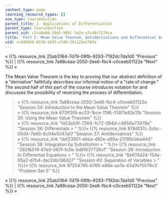```yaml
---
content_type: page
learning_resource_types: []
ocw_type: CourseSection
parent_title: 2. Applications of Differentiation
parent_type: CourseSection
parent_uid: c2ca8a0d-20e5-96b1-1e2e-c5c48c7179ca
title: 'Part C: Mean Value Theorem, Antiderivatives and Differential Equations'
uid: cc849d58-0178-1635-e7d9-29c121e176fe
---
```


« {{% resource_link 25ab3164-7d79-08fb-9293-7192dc7da1d0 "Previous" %}} | {{% resource_link 7a88ceaa-2050-2ee6-fbc4-c0ceeb51122e "Next" %}} »

The Mean Value Theorem is the key to proving that our abstract definition of a "derivative" faithfully describes our informal notion of a "rate of change." The second half of this part of the course introduces notation for and discusses the possibility of reversing the process of differentiation.

> » {{% resource_link 7a88ceaa-2050-2ee6-fbc4-c0ceeb51122e "Session 34: Introduction to the Mean Value Theorem" %}}  
> » {{% resource_link 673ff3f8-ec33-1bce-1196-314f7e83c11b "Session 35: Using the Mean Value Theorem" %}}  
> » {{% resource_link "fa53a54f-7384-1c72-094d-c4856e73978e" "Session 36: Differentials   > " %}}» {{% resource_link 876df37c-3cbc-00d4-7b66-6c04e5047a17 "Session 37: Antiderivatives" %}}  
> » {{% resource_link "def23901-ebba-d92e-a90a-23199cbba444" "Session 38: Integration by Substitution   > " %}}» {{% resource_link "282fb519-87e0-067f-fc0e-5d6f637739cf" "Session 39: Introduction to Differential Equations   > " %}}» {{% resource_link "6e674d24-154a-95a2-d7b4-dac2db7d6427" "Session 40: Separation of Variables   > " %}}» {{% resource_link 97254795-b765-e86a-aa7a-43d7e75579c3 "Problem Set 5" %}}

« {{% resource_link 25ab3164-7d79-08fb-9293-7192dc7da1d0 "Previous" %}} | {{% resource_link 7a88ceaa-2050-2ee6-fbc4-c0ceeb51122e "Next" %}} »
